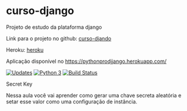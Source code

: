 # curso-django
Projeto de estudo da plataforma django

Link para o projeto no github: [curso-djando](https://github.com/ogpgit/curso-django.git)

Heroku: [heroku](https://dashboard.heroku.com/apps)


Aplicação disponível no  https://pythonprodjjango.herokuapp.com/

[![Updates](https://pyup.io/repos/github/ogpgit/curso-django/shield.svg)](https://pyup.io/repos/github/ogpgit/curso-django/)
[![Python 3](https://pyup.io/repos/github/ogpgit/curso-django/python-3-shield.svg)](https://pyup.io/repos/github/ogpgit/curso-django/)
[![Build Status](https://travis-ci.org/ogpgit/curso-django.svg?branch=main)](https://travis-ci.org/ogpgit/curso-django)

Secret Key

Nessa aula você vai aprender como gerar uma chave secreta aleatória e setar esse valor como uma configuração de instância.